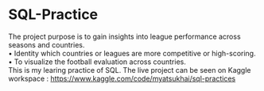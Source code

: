 # SQL-Practice
The project purpose is to gain insights into league performance across seasons and countries. <br>
• Identity which countries or leagues are more competitive or high-scoring.<br>
• To visualize the football evaluation across countries.<br>
This is my learing practice of SQL. The live project can be seen on Kaggle workspace : https://www.kaggle.com/code/myatsukhai/sql-practices
